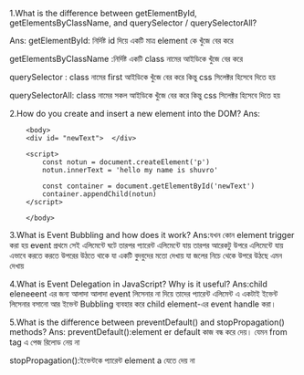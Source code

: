 1.What is the difference between getElementById, getElementsByClassName, and querySelector / querySelectorAll?

Ans:
getElementById: নির্দিষ্ট id দিয়ে একটি মাত্র element কে খুঁজে বের করে

getElementsByClassName :নির্দিষ্ট একটি class নামের আইডিকে খুঁজে বের করে 

querySelector :  class নামের first আইডিকে খুঁজে বের করে কিন্তু css সিলেক্টর হিসেবে দিতে হয়

querySelectorAll:  class নামের সকল আইডিকে খুঁজে বের করে কিন্তু css সিলেক্টর হিসেবে দিতে হয়



2.How do you create and insert a new element into the DOM?
    Ans:

        <body>
        <div id= "newText">  </div>

        <script>
            const notun = document.createElement('p')
            notun.innerText = 'hello my name is shuvro'

            const container = document.getElementById('newText')
            container.appendChild(notun)
        </script>

        </body>



3.What is Event Bubbling and how does it work?
    Ans:যখন কোন element trigger  করা হয় event প্রথমে সেই এলিমেন্টে ঘটে তারপর প্যারেন্ট এলিমেন্টে যায় তারপর আরেকটু উপরে এলিমেন্টে যায় এভাবে করতে করতে উপরের উঠতে থাকে যা একটি বুদবুদের মতো দেখায় যা জলের নিচে থেকে উপরে উঠছে এমন দেখায়



4.What is Event Delegation in JavaScript? Why is it useful?
Ans:child eleneeent এর জন্য আলাদা আলাদা event লিসেনার না দিয়ে তাদের প্যারেন্ট এলিমেন্ট এ একটাই ইভেন্ট লিসেনার বসানো আর ইভেন্ট Bubbling ব্যবহার করে child element-এর event handle করা।


5.What is the difference between preventDefault() and stopPropagation() methods?
Ans:
preventDefault():element er default কাজ বন্ধ করে দেয়। যেমন from tag এ পেজ রিলোড নেয় না

stopPropagation():ইভেন্টকে প্যারেন্ট element a যেতে দেয় না
